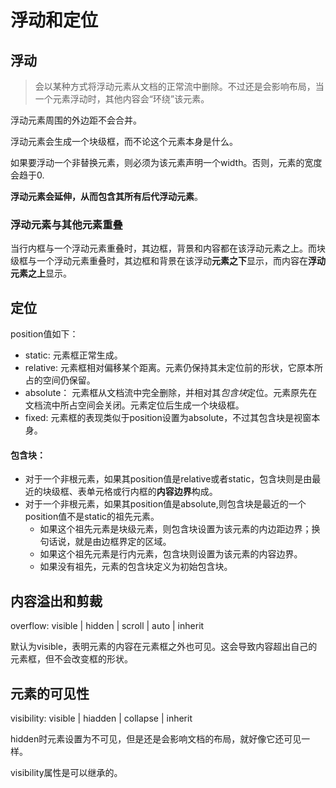 浮动和定位
========

## 浮动

> 会以某种方式将浮动元素从文档的正常流中删除。不过还是会影响布局，当一个元素浮动时，其他内容会“环绕”该元素。

浮动元素周围的外边距不会合并。

浮动元素会生成一个块级框，而不论这个元素本身是什么。

如果要浮动一个非替换元素，则必须为该元素声明一个width。否则，元素的宽度会趋于0.

**浮动元素会延伸，从而包含其所有后代浮动元素**。

### 浮动元素与其他元素重叠
当行内框与一个浮动元素重叠时，其边框，背景和内容都在该浮动元素之上。而块级框与一个浮动元素重叠时，其边框和背景在该浮动**元素之下**显示，而内容在**浮动元素之上**显示。

## 定位

position值如下：

* static: 元素框正常生成。
* relative: 元素框相对偏移某个距离。元素仍保持其未定位前的形状，它原本所占的空间仍保留。
* absolute： 元素框从文档流中完全删除，并相对其*包含块*定位。元素原先在文档流中所占空间会关闭。元素定位后生成一个块级框。
* fixed: 元素框的表现类似于position设置为absolute，不过其包含块是视窗本身。

#### 包含块：

* 对于一个非根元素，如果其position值是relative或者static，包含块则是由最近的块级框、表单元格或行内框的**内容边界**构成。
* 对于一个非根元素，如果其position值是absolute,则包含块是最近的一个position值不是static的祖先元素。
    * 如果这个祖先元素是块级元素，则包含块设置为该元素的内边距边界；换句话说，就是由边框界定的区域。
    * 如果这个祖先元素是行内元素，包含块则设置为该元素的内容边界。
    * 如果没有祖先，元素的包含块定义为初始包含块。

## 内容溢出和剪裁

overflow: visible | hidden | scroll | auto | inherit

默认为visible，表明元素的内容在元素框之外也可见。这会导致内容超出自己的元素框，但不会改变框的形状。

## 元素的可见性

visibility: visible | hiadden | collapse | inherit

hidden时元素设置为不可见，但是还是会影响文档的布局，就好像它还可见一样。

visibility属性是可以继承的。

